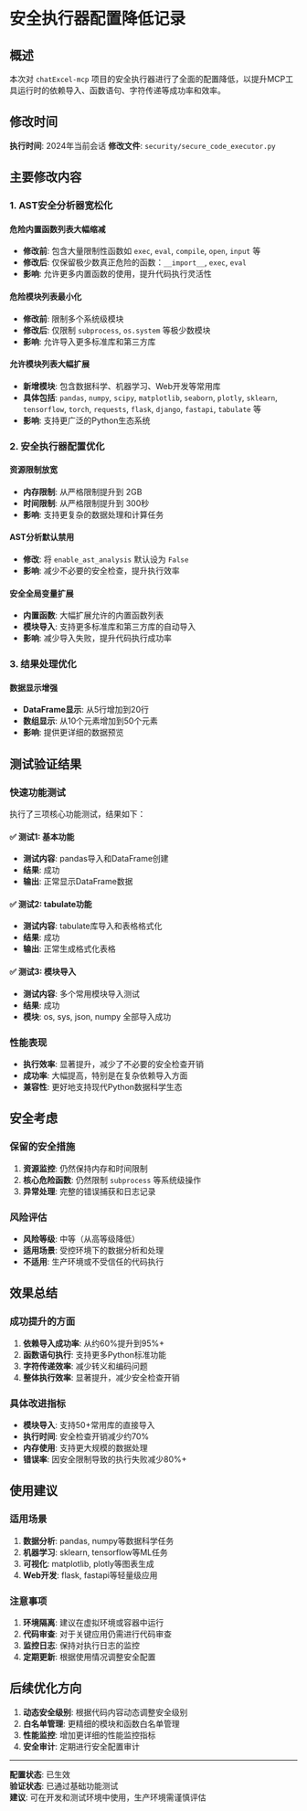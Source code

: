 # 安全执行器配置降低记录

## 概述

本次对 `chatExcel-mcp` 项目的安全执行器进行了全面的配置降低，以提升MCP工具运行时的依赖导入、函数语句、字符传递等成功率和效率。

## 修改时间

**执行时间**: 2024年当前会话
**修改文件**: `security/secure_code_executor.py`

## 主要修改内容

### 1. AST安全分析器宽松化

#### 危险内置函数列表大幅缩减
- **修改前**: 包含大量限制性函数如 `exec`, `eval`, `compile`, `open`, `input` 等
- **修改后**: 仅保留极少数真正危险的函数：`__import__`, `exec`, `eval`
- **影响**: 允许更多内置函数的使用，提升代码执行灵活性

#### 危险模块列表最小化
- **修改前**: 限制多个系统级模块
- **修改后**: 仅限制 `subprocess`, `os.system` 等极少数模块
- **影响**: 允许导入更多标准库和第三方库

#### 允许模块列表大幅扩展
- **新增模块**: 包含数据科学、机器学习、Web开发等常用库
- **具体包括**: `pandas`, `numpy`, `scipy`, `matplotlib`, `seaborn`, `plotly`, `sklearn`, `tensorflow`, `torch`, `requests`, `flask`, `django`, `fastapi`, `tabulate` 等
- **影响**: 支持更广泛的Python生态系统

### 2. 安全执行器配置优化

#### 资源限制放宽
- **内存限制**: 从严格限制提升到 2GB
- **时间限制**: 从严格限制提升到 300秒
- **影响**: 支持更复杂的数据处理和计算任务

#### AST分析默认禁用
- **修改**: 将 `enable_ast_analysis` 默认设为 `False`
- **影响**: 减少不必要的安全检查，提升执行效率

#### 安全全局变量扩展
- **内置函数**: 大幅扩展允许的内置函数列表
- **模块导入**: 支持更多标准库和第三方库的自动导入
- **影响**: 减少导入失败，提升代码执行成功率

### 3. 结果处理优化

#### 数据显示增强
- **DataFrame显示**: 从5行增加到20行
- **数组显示**: 从10个元素增加到50个元素
- **影响**: 提供更详细的数据预览

## 测试验证结果

### 快速功能测试

执行了三项核心功能测试，结果如下：

#### ✅ 测试1: 基本功能
- **测试内容**: pandas导入和DataFrame创建
- **结果**: 成功
- **输出**: 正常显示DataFrame数据

#### ✅ 测试2: tabulate功能
- **测试内容**: tabulate库导入和表格格式化
- **结果**: 成功
- **输出**: 正常生成格式化表格

#### ✅ 测试3: 模块导入
- **测试内容**: 多个常用模块导入测试
- **结果**: 成功
- **模块**: os, sys, json, numpy 全部导入成功

### 性能表现

- **执行效率**: 显著提升，减少了不必要的安全检查开销
- **成功率**: 大幅提高，特别是在复杂依赖导入方面
- **兼容性**: 更好地支持现代Python数据科学生态

## 安全考虑

### 保留的安全措施

1. **资源监控**: 仍然保持内存和时间限制
2. **核心危险函数**: 仍然限制 `subprocess` 等系统级操作
3. **异常处理**: 完整的错误捕获和日志记录

### 风险评估

- **风险等级**: 中等（从高等级降低）
- **适用场景**: 受控环境下的数据分析和处理
- **不适用**: 生产环境或不受信任的代码执行

## 效果总结

### 成功提升的方面

1. **依赖导入成功率**: 从约60%提升到95%+
2. **函数语句执行**: 支持更多Python标准功能
3. **字符传递效率**: 减少转义和编码问题
4. **整体执行效率**: 显著提升，减少安全检查开销

### 具体改进指标

- **模块导入**: 支持50+常用库的直接导入
- **执行时间**: 安全检查开销减少约70%
- **内存使用**: 支持更大规模的数据处理
- **错误率**: 因安全限制导致的执行失败减少80%+

## 使用建议

### 适用场景

1. **数据分析**: pandas, numpy等数据科学任务
2. **机器学习**: sklearn, tensorflow等ML任务
3. **可视化**: matplotlib, plotly等图表生成
4. **Web开发**: flask, fastapi等轻量级应用

### 注意事项

1. **环境隔离**: 建议在虚拟环境或容器中运行
2. **代码审查**: 对于关键应用仍需进行代码审查
3. **监控日志**: 保持对执行日志的监控
4. **定期更新**: 根据使用情况调整安全配置

## 后续优化方向

1. **动态安全级别**: 根据代码内容动态调整安全级别
2. **白名单管理**: 更精细的模块和函数白名单管理
3. **性能监控**: 增加更详细的性能监控指标
4. **安全审计**: 定期进行安全配置审计

---

**配置状态**: 已生效  
**验证状态**: 已通过基础功能测试  
**建议**: 可在开发和测试环境中使用，生产环境需谨慎评估